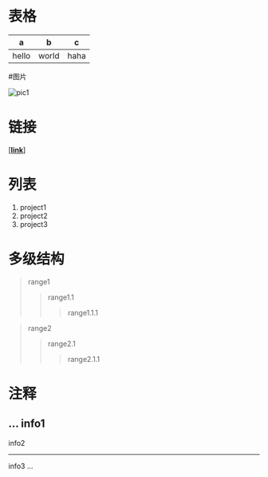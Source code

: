 # 表格
a|b|c|
-|-|-
hello|world|haha

#图片

![pic1](https://csdnimg.cn/medal/qixiebiaobing4@240.png "alt info")

# 链接

[[**link**]](https://blog.csdn.net/rimke/article/details/127976562)

# 列表
1. project1   
2. project2   
3. project3   

# 多级结构
>range1
>>range1.1
>>>range1.1.1

>range2
>>range2.1
>>>range2.1.1

# 注释
...
info1
---
info2
***
info3
...
